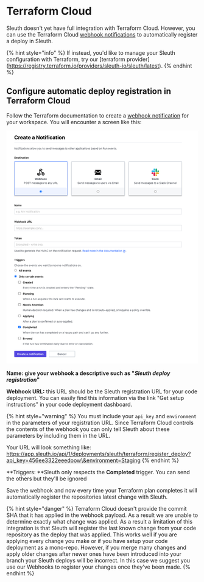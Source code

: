 # Terraform Cloud

Sleuth doesn't yet have full integration with Terraform Cloud. However, you can use the Terraform Cloud [webhook notifications](https://www.terraform.io/docs/cloud/workspaces/notifications.html) to automatically register a deploy in Sleuth.

{% hint style="info" %}
If instead, you'd like to manage your Sleuth configuration with Terraform, try our [terraform provider]
(https://registry.terraform.io/providers/sleuth-io/sleuth/latest).
{% endhint %}

## Configure automatic deploy registration in Terraform Cloud

Follow the Terraform documentation to create a [webhook notification](https://www.terraform.io/docs/cloud/workspaces/notifications.html) for your workspace. You will encounter a screen like this:

![](../../.gitbook/assets/app-celery-deploys-prod-or-sleuth-io-or-terraform-cloud-2021-03-19-14-45-20.png)

**Name: **give your webhook a descriptive such as "_Sleuth deploy registration_**"**

**Webhook URL:** this URL should be the Sleuth registration URL for your code deployment. You can easily find this information via the link "Get setup instructions" in your code deployment dashboard. 

{% hint style="warning" %}
You must include your `api_key` and `environment` in the parameters of your registration URL. Since Terraform Cloud controls the contents of the webhook you can only tell Sleuth about these parameters by including them in the URL.

Your URL will look something like: https://app.sleuth.io/api/1/deployments/sleuth/terraform/register_deploy?api_key=456ee3322eeedoow\&environment=Staging
{% endhint %}

**Triggers: **Sleuth only respects the **Completed** trigger. You can send the others but they'll be ignored

Save the webhook and now every time your Terraform plan completes it will automatically register the repositories latest change with Sleuth.

{% hint style="danger" %}
Terraform Cloud doesn't provide the commit SHA that it has applied in the webhook payload. As a result we are unable to determine exactly what change was applied. As a result a limitation of this integration is that Sleuth will register the last known change from your code repository as the deploy that was applied. This works well if you are applying every change you make or if you have setup your code deployment as a mono-repo. However, if you merge many changes and apply older changes after newer ones have been introduced into your branch your Sleuth deploys will be incorrect. In this case we suggest you use our Webhooks to register your changes once they've been made.
{% endhint %}
